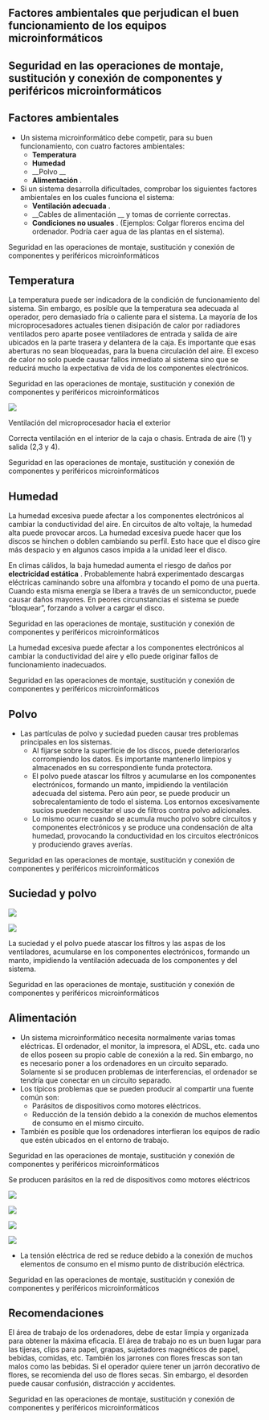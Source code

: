 ## Factores ambientales que perjudican el buen funcionamiento de los equipos microinformáticos

## Seguridad en las operaciones de montaje, sustitución y conexión de componentes y periféricos microinformáticos

## Factores ambientales

* Un sistema microinformático debe competir\, para su buen funcionamiento\, con cuatro factores ambientales:
  * __Temperatura__
  * __Humedad__
  * __Polvo   __
  * __Alimentación__ \.
* Si un sistema desarrolla dificultades\, comprobar los siguientes factores ambientales en los cuales funciona el sistema:
  * __Ventilación adecuada__ \.
  * __Cables de alimentación __ y tomas de corriente correctas\.
  * __Condiciones no usuales__ \. \(Ejemplos: Colgar floreros encima del ordenador\. Podría caer agua de las plantas en el sistema\)\.

Seguridad en las operaciones de montaje\, sustitución y conexión de componentes y periféricos microinformáticos

## Temperatura

La temperatura puede ser indicadora de la condición de funcionamiento del sistema\. Sin embargo\, es posible que la temperatura sea adecuada al operador\, pero demasiado fría o caliente para el sistema\. La mayoría de los microprocesadores actuales tienen disipación de calor por radiadores ventilados pero aparte posee ventiladores de entrada y salida de aire ubicados en la parte trasera y delantera de la caja\. Es importante que esas aberturas no sean bloqueadas\, para la buena circulación  del aire\. El exceso de calor no solo puede causar fallos inmediato al sistema sino que se reducirá mucho la expectativa de vida de los componentes electrónicos\.

Seguridad en las operaciones de montaje\, sustitución y conexión de componentes y periféricos microinformáticos

![](img/5%20Factores%20ambientales0.jpg)

Ventilación del microprocesador hacia el exterior

Correcta ventilación en el interior de la caja o chasis\. Entrada de aire \(1\) y salida \(2\,3 y 4\)\.

Seguridad en las operaciones de montaje\, sustitución y conexión de componentes y periféricos microinformáticos

## Humedad

La humedad excesiva puede afectar a los componentes electrónicos al cambiar la conductividad del aire\. En circuitos de alto voltaje\, la humedad alta puede provocar arcos\. La humedad excesiva puede hacer que los discos se hinchen o doblen cambiando su perfil\. Esto hace que el disco gire más despacio y en algunos casos impida a la unidad leer el disco\.

En climas cálidos\, la baja humedad aumenta el riesgo de daños por  __electricidad estática__ \. Probablemente habrá experimentado descargas eléctricas caminando sobre una alfombra y tocando el pomo de una puerta\. Cuando esta misma energía se libera a través de un semiconductor\, puede causar daños mayores\. En peores circunstancias el sistema se puede “bloquear”\, forzando a volver a cargar el disco\.

Seguridad en las operaciones de montaje\, sustitución y conexión de componentes y periféricos microinformáticos

La humedad excesiva puede afectar a los componentes electrónicos al cambiar la conductividad del aire y ello puede originar fallos de funcionamiento inadecuados\.

Seguridad en las operaciones de montaje\, sustitución y conexión de componentes y periféricos microinformáticos

## Polvo

* Las partículas de polvo y suciedad pueden causar tres problemas principales en los sistemas\.
  * Al fijarse sobre la superficie de los discos\, puede deteriorarlos corrompiendo los datos\. Es importante mantenerlo limpios y almacenados en su correspondiente funda protectora\.
  * El polvo puede atascar los filtros y acumularse en los componentes electrónicos\, formando un manto\, impidiendo la ventilación adecuada del sistema\. Pero aún peor\, se puede producir un sobrecalentamiento de todo el sistema\. Los entornos excesivamente sucios pueden necesitar el uso de filtros contra polvo adicionales\.
  * Lo mismo ocurre cuando se acumula mucho polvo sobre circuitos y componentes electrónicos y se produce una condensación de alta  humedad\, provocando la conductividad en los circuitos electrónicos y produciendo graves averías\.

Seguridad en las operaciones de montaje\, sustitución y conexión de componentes y periféricos microinformáticos

## Suciedad y polvo

![](img/5%20Factores%20ambientales1.jpg)

![](img/5%20Factores%20ambientales2.jpg)

La suciedad y el polvo puede atascar los filtros y las aspas de los ventiladores\, acumularse en los componentes electrónicos\, formando un manto\, impidiendo la ventilación adecuada de los componentes y del sistema\.

Seguridad en las operaciones de montaje\, sustitución y conexión de componentes y periféricos microinformáticos

## Alimentación

* Un sistema  microinformático necesita normalmente varias tomas eléctricas\. El ordenador\, el monitor\, la impresora\, el ADSL\, etc\. cada uno de ellos poseen su propio cable de conexión a la red\. Sin embargo\, no es necesario poner a los ordenadores en un circuito separado\. Solamente si se producen problemas de interferencias\, el ordenador se tendría que conectar en un circuito separado\.
* Los típicos problemas que se pueden producir al compartir una fuente común son:
  * Parásitos de dispositivos como motores eléctricos\.
  * Reducción de la tensión debido a la conexión de muchos elementos de consumo en el mismo circuito\.
* También es posible que los ordenadores interfieran los equipos de radio que estén ubicados en el entorno de trabajo\.

Seguridad en las operaciones de montaje\, sustitución y conexión de componentes y periféricos microinformáticos

Se producen parásitos en la red  de dispositivos como motores eléctricos

![](img/5%20Factores%20ambientales3.png)

![](img/5%20Factores%20ambientales4.jpg)

![](img/5%20Factores%20ambientales5.jpg)

![](img/5%20Factores%20ambientales6.jpg)

  * La tensión eléctrica de red se reduce debido a la conexión de muchos elementos de consumo en el mismo punto de distribución eléctrica\.

Seguridad en las operaciones de montaje\, sustitución y conexión de componentes y periféricos microinformáticos

## Recomendaciones

El área de trabajo de los ordenadores\, debe de estar limpia y organizada para obtener la máxima eficacia\. El área de trabajo no es un buen lugar para las tijeras\, clips para papel\, grapas\, sujetadores magnéticos de papel\, bebidas\, comidas\, etc\. También los jarrones con flores frescas son tan malos como las bebidas\. Si el operador quiere tener un jarrón decorativo de flores\, se recomienda del uso de flores secas\. Sin embargo\, el desorden puede causar confusión\, distracción y accidentes\.

Seguridad en las operaciones de montaje\, sustitución y conexión de componentes y periféricos microinformáticos

